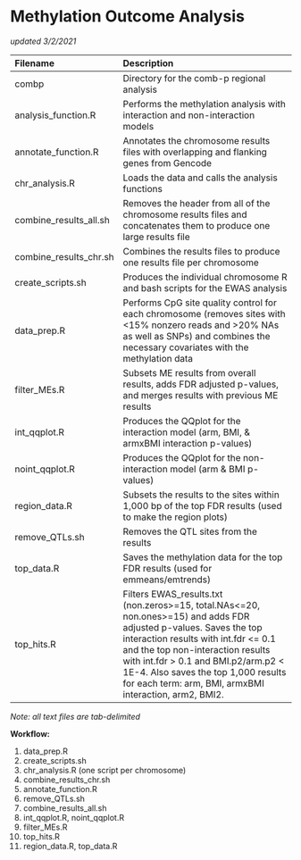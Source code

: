 # Methylation Outcome Analysis
*updated 3/2/2021*

| **Filename**			| **Description** |
|:------------------------------|:----------------|
| combp				| Directory for the comb-p regional analysis |
| analysis_function.R 		| Performs the methylation analysis with interaction and non-interaction models |
| annotate_function.R		| Annotates the chromosome results files with overlapping and flanking genes from Gencode |
| chr_analysis.R 		| Loads the data and calls the analysis functions |
| combine_results_all.sh	| Removes the header from all of the chromosome results files and concatenates them to produce one large results file |
| combine_results_chr.sh	| Combines the results files to produce one results file per chromosome |
| create_scripts.sh		| Produces the individual chromosome R and bash scripts for the EWAS analysis |			
| data_prep.R			| Performs CpG site quality control for each chromosome (removes sites with <15% nonzero reads and >20% NAs as well as SNPs) and combines the necessary covariates with the methylation data |	
| filter_MEs.R			| Subsets ME results from overall results, adds FDR adjusted p-values, and merges results with previous ME results |
| int_qqplot.R			| Produces the QQplot for the interaction model (arm, BMI, & armxBMI interaction p-values) |
| noint_qqplot.R		| Produces the QQplot for the non-interaction model (arm & BMI p-values) |
| region_data.R			| Subsets the results to the sites within 1,000 bp of the top FDR results (used to make the region plots) |
| remove_QTLs.sh		| Removes the QTL sites from the results |
| top_data.R			| Saves the methylation data for the top FDR results (used for emmeans/emtrends) |
| top_hits.R			| Filters EWAS_results.txt (non.zeros>=15, total.NAs<=20, non.ones>=15) and adds FDR adjusted p-values. Saves the top interaction results with int.fdr <= 0.1 and the top non-interaction results with int.fdr > 0.1 and BMI.p2/arm.p2 < 1E-4. Also saves the top 1,000 results for each term: arm, BMI, armxBMI interaction, arm2, BMI2. |

*Note: all text files are tab-delimited*

**Workflow:**
1) data_prep.R
2) create_scripts.sh
3) chr_analysis.R (one script per chromosome) 
4) combine_results_chr.sh
5) annotate_function.R 
6) remove_QTLs.sh
7) combine_results_all.sh
8) int_qqplot.R, noint_qqplot.R
9) filter_MEs.R
10) top_hits.R
11) region_data.R, top_data.R
